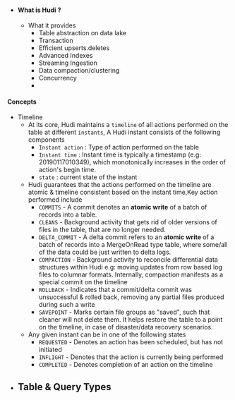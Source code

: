 * #### What is Hudi ?
	* What it provides
		* Table abstraction on data lake
		* Transaction 
		* Efficient upserts.deletes
		* Advanced Indexes
		* Streaming Ingestion
		* Data compaction/clustering 
		* Concurrency
		* 

#### Concepts
* Timeline
	* At its core, Hudi maintains a `timeline` of all actions performed on the table at different `instants`, A Hudi instant consists of the following components
		*   `Instant action` : Type of action performed on the table
		-   `Instant time` : Instant time is typically a timestamp (e.g: 20190117010349), which monotonically increases in the order of action's begin time.
		-   `state` : current state of the instant
	- Hudi guarantees that the actions performed on the timeline are atomic & timeline consistent based on the instant time,Key action performed include
		-   `COMMITS` - A commit denotes an **atomic write** of a batch of records into a table.
		-   `CLEANS` - Background activity that gets rid of older versions of files in the table, that are no longer needed.
		-   `DELTA_COMMIT` - A delta commit refers to an **atomic write** of a batch of records into a MergeOnRead type table, where some/all of the data could be just written to delta logs.
		-   `COMPACTION` - Background activity to reconcile differential data structures within Hudi e.g: moving updates from row based log files to columnar formats. Internally, compaction manifests as a special commit on the timeline
		-   `ROLLBACK` - Indicates that a commit/delta commit was unsuccessful & rolled back, removing any partial files produced during such a write
		-   `SAVEPOINT` - Marks certain file groups as "saved", such that cleaner will not delete them. It helps restore the table to a point on the timeline, in case of disaster/data recovery scenarios.
	- Any given instant can be in one of the following states
		-   `REQUESTED` - Denotes an action has been scheduled, but has not initiated
		-   `INFLIGHT` - Denotes that the action is currently being performed
		-   `COMPLETED` - Denotes completion of an action on the timeline
-  Table & Query Types
	- 